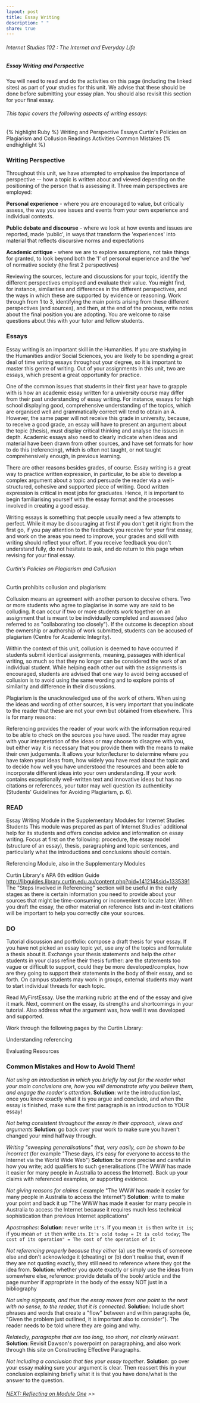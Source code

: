 ```yaml
---
layout: post
title: Essay Writing
description: " "
share: true
---
```


###### Internet Studies 102 : The Internet and Everyday Life 
 
##### Essay Writing and Perspective

You will need to read and do the activities on this page (including the linked sites) as part of your studies for this unit. We advise that these should be done before submitting your essay plan. You should also revisit this section for your final essay.

###### This topic covers the following aspects of writing essays:

{% highlight Ruby %}
Writing and Perspective
Essays
Curtin's Policies on Plagiarism and Collusion
Readings
Activities
Common Mistakes
{% endhighlight %}
 

### Writing Perspective

Throughout this unit, we have attempted to emphasise the importance of perspective -- how a topic is written about and viewed depending on the positioning of the person that is assessing it. 
Three main perspectives are employed:

**Personal experience** - where you are encouraged to value, but critically assess, the way you see issues and events from your own experience and individual contexts.

**Public debate and discourse** - where we look at how events and issues are reported, made 'public', in ways that transform the 'experiences' into material that reflects discursive norms and expectations

**Academic critique** - where we are to explore assumptions, not take things for granted, to look beyond both the 'I' of personal experience and the 'we' of normative society (the first 2 perspectives)

Reviewing the sources, lecture and discussions for your topic, identify the different perspectives employed and evaluate their value. You might find, for instance, similarities and differences in the different perspectives, and the ways in which these are supported by evidence or reasoning. Work through from 1 to 3, identifying the main points arising from these different perspectives (and sources), and then, at the end of the process, write notes about the final position you are adopting. You are welcome to raise questions about this with your tutor and fellow students.

### Essays

Essay writing is an important skill in the Humanities. If you are studying in the Humanities and/or Social Sciences, you are likely to be spending a great deal of time writing essays throughout your degree, so it is important to master this genre of writing. Out of your assignments in this unit, two are essays, which present a great opportunity for practice.

One of the common issues that students in their first year have to grapple with is how an academic essay written for a university course may differ from their past understanding of essay writing. For instance, essays for high school displaying good, comprehensive understanding of the topics, which are organised well and grammatically correct will tend to obtain an A. However, the same paper will not receive this grade in university, because, to receive a good grade, an essay will have to present an argument about the topic (thesis), must display critical thinking and analyse the issues in depth. Academic essays also need to clearly indicate when ideas and material have been drawn from other sources, and have set formats for how to do this (referencing), which is often not taught, or not taught comprehensively enough, in previous learning.

There are other reasons besides grades, of course. Essay writing is a great way to practice written expression, in particular, to be able to develop a complex argument about a topic and persuade the reader via a well-structured, cohesive and supported piece of writing. Good written expression is critical in most jobs for graduates. Hence, it is important to begin familiarising yourself with the essay format and the processes involved in creating a good essay.

Writing essays is something that people usually need a few attempts to perfect. While it may be discouraging at first if you don't get it right from the first go, if you pay attention to the feedback you receive for your first essay, and work on the areas you need to improve, your grades and skill with writing should reflect your effort. If you receive feedback you don't understand fully, do not hesitate to ask, and do return to this page when revising for your final essay.

 

###### Curtin's Policies on Plagiarism and Collusion

Curtin prohibits collusion and plagiarism:

Collusion means an agreement with another person to deceive others. Two or more students who agree to plagiarise in some way are said to be colluding. It can occur if two or more students work together on an assignment that is meant to be individually completed and assessed (also referred to as "collaborating too closely"). If the outcome is deception about the ownership or authorship of work submitted, students can be accused of plagiarism (Centre for Academic Integrity).

Within the context of this unit, collusion is deemed to have occurred if students submit identical assignments, meaning, passages with identical writing, so much so that they no longer can be considered the work of an individual student. While helping each other out with the assignments is encouraged, students are advised that one way to avoid being accused of collusion is to avoid using the same wording and to explore points of similarity and difference in their discussions.

Plagiarism is the unacknowledged use of the work of others. When using the ideas and wording of other sources, it is very important that you indicate to the reader that these are not your own but obtained from elsewhere. This is for many reasons:

Referencing provides the reader of your work with the information required to be able to check on the sources you have used. The reader may agree with your interpretation of the ideas or may choose to disagree with you, but either way it is necessary that you provide them with the means to make their own judgements. It allows your tutor/lecturer to determine where you have taken your ideas from, how widely you have read about the topic and to decide how well you have understood the resources and been able to incorporate different ideas into your own understanding. If your work contains exceptionally well-written text and innovative ideas but has no citations or references, your tutor may well question its authenticity (Students' Guidelines for Avoiding Plagiarism, p. 6).

### READ

Essay Writing Module in the Supplementary Modules for Internet Studies Students
This module was prepared as part of Internet Studies' additional help for its students and offers concise advice and information on essay writing. Focus at first on the following: procedure, the essay model (structure of an essay), thesis, paragraphing and topic sentences, and particularly what the introductions and conclusions should contain.

Referencing Module, also in the Supplementary Modules

Curtin Library's APA 6th edition Guide http://libguides.library.curtin.edu.au/content.php?pid=141214&sid=1335391
The "Steps Involved in Referencing" section will be useful in the early stages as there is certain information you need to provide about your sources that might be time-consuming or inconvenient to locate later. When you draft the essay, the other material on reference lists and in-text citations will be important to help you correctly cite your sources.

### DO

Tutorial discussion and portfolio: compose a draft thesis for your essay. If you have not picked an essay topic yet, use any of the topics and formulate a thesis about it. Exchange your thesis statements and help the other students in your class refine their thesis further: are the statements too vague or difficult to support, could they be more developed/complex, how are they going to support their statements in the body of their essay, and so forth. On campus students may work in groups, external students may want to start individual threads for each topic.

Read MyFirstEssay. Use the marking rubric at the end of the essay and give it mark. Next, comment on the essay, its strengths and shortcomings in your tutorial. Also address what the argument was, how well it was developed and supported.

Work through the following pages by the Curtin Library:

Understanding referencing

Evaluating Resources

 

### Common Mistakes and How to Avoid Them!

*Not using an introduction in which you briefly lay out for the reader what your main conclusions are, how you will demonstrate why you believe them, and engage the reader's attention*.
**Solution**: write the introduction last, once you know exactly what it is you argue and conclude, and when the essay is finished, make sure the first paragraph is an introduction to YOUR essay!


*Not being consistent throughout the essay in their approach, views and arguments*
**Solution**: go back over your work to make sure you haven't changed your mind halfway through.


*Writing "sweeping generalisations" that, very easily, can be shown to be incorrect* (for example "These days, it's easy for everyone to access to the Internet via the World Wide Web")
**Solution**: be more precise and careful in how you write; add qualifiers to such generalisations (The WWW has made it easier for many people in Australia to access the Internet). Back up your claims with referenced examples, or supporting evidence.


*Not giving reasons for claims* ( example "The WWW has made it easier for many people in Australia to access the Internet")
**Solution**: write to make your point and back it up "The WWW has made it easier for many people in Australia to access the Internet because it requires much less technical sophistication than previous Internet applications"


*Apostrophes*:
**Solution**: never write `it's`.  If you mean `it is` then write `it is`; if you mean  `of it` then write `its`. `It's cold today = It is cold today`; `The cost of its operation" = The cost of the operation of it`


*Not referencing properly because they either* (a) use the words of someone else and don't acknowledge it (cheating) or (b) don't realise that, even if they are not quoting exactly, they still need to reference where they got the idea from.
**Solution**: whether you quote exactly or simply use the ideas from somewhere else, reference: provide details of the book/ article and the page number if appropriate in the body of the essay NOT just in a bibliography


*Not using signposts, and thus the essay moves from one point to the next with no sense, to the reader, that it is connected*.
**Solution**: Include short phrases and words that create a "flow" between and within paragraphs (ie, "Given the problem just outlined, it is important also to consider"). The reader needs to be told where they are going and why.

 
*Relatedly, paragraphs that are too long, too short, not clearly relevant*.
**Solution**: Revisit Dawson's powerpoint on paragraphing, and also work through this site on Constructing Effective Paragraphs.

 

*Not including a conclusion that ties your essay together*.
**Solution**: go over your essay making sure your argument is clear. Then reassert this in your conclusion explaining briefly what it is that you have done/what is the answer to the question.

###### [NEXT: Reflecting on Module One]() >>

 

 
